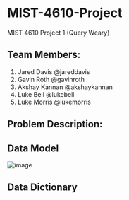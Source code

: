 # MIST-4610-Project
MIST 4610 Project 1 (Query Weary)

**Team Members:**
------------------------------
1. Jared Davis @jareddavis
2. Gavin Roth @gavinroth
3. Akshay Kannan @akshaykannan
4. Luke Bell @lukebell
5. Luke Morris @lukemorris

**Problem Description:**
------------------------------


**Data Model**
------------------------------
![image](https://github.com/user-attachments/assets/4425907d-7e07-4897-8a02-1329e04469b9)


**Data Dictionary**
------------------------------

